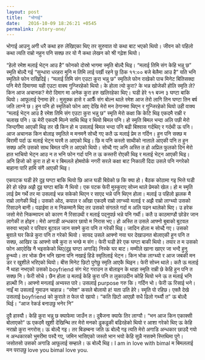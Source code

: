 ```yaml
---
layout: post
title:  "भोगाई"
date:   2016-10-09 18:26:21 +0545
permalink: /story-one/
---
```

भोगाई आउनु अगी धरै कथा हरु लेखिएका थिए तर सुरुवात यो कथा बाट भएको थियो। जीवन को पहिलो कथा त्यति राम्रो नहुन पनि सक्छ तर यो नै कथा लेखन को श्री गढ़ेश थियो।


“हेलो रमेश मलाई भेट्न आउ है”
फोनको दोस्रो भागमा स्मृति बोल्दै थिइ।
“मलाई तिमि संग केहि भन्नु छ” स्मृति बोल्दै गई
“सुन्धारा धरहरा मुनि म तिमि लाई पर्खी रहने छु ठिक ११:०० बजे बेलैमा आउ है” यति भनि स्मृतिले फोन राखिदिई।
“मलाई तिमि संग एउटा कुरा भन्नु छ”
स्मृतिले फोन राखेको पाच मिनेट बितिसक्दा पनि मेरो दिमागमा यही एउटा वाक्य गुन्जिरहेको थियो। के होला त्यो कुरा? के भन्न खोजेकी होलि स्मृति ले? किन आज अचानक? मेरो दिमाग मा अनेक कुरा हरु खलिरहेका थिए।
घडी हेरे ११ बज्न ३ घण्टा बाकि थियो। आफूलाई ऐनामा हेरे। मुसुक्क हासे र आफैँ संग बोल्न थाले रमेश आज तेरो लागि तिन घण्टा तिन बर्ष जति लाग्ने छ। हुन पनि हो स्मृतिको फोन आए देखि मेरो मन ठेगानमा थिएन र गुन्जिरहेको थियो उही वाक्य “मलाई भेट्न आउ है रमेश तिमि संग एउटा कुरा भन्नु छ”
स्मृति मेरो कक्षा कि केटि थिइ एकदमै राम्री र चलाख पनि। ऊ मेरी एकदमै मिल्ने साथि थिइ र थियो बिमल पनि। हो स्मृति बिमल भन्दा अलि पछी मेरो जिन्दगीमा आएकी थिइ तर खै किन हो म उसलाई बिमल भन्दा पनि बढी बिश्वास गर्दथिए र गर्दथी ऊ पनि।
आज अचानक किन बोलाइ स्मृतिले म मनमनै सोच्दै गए कतै ऊ मलाई प्रेम त गर्दिन। हुन पनि सक्छ म बिरामी पर्दा ऊ मलाई भेट्न घरमै त आएको थिइ। छि म पनि कस्तो साथीको नाताले आएकी पनि त हुन सक्छ अनि उसको साथ बिमल पनि त आएको थियो।
सोच्दै गए
अनि अस्ति त हो अप्रिल फुलको दिन मेरो हात भाचियो भेट्न आउ न त भनि फोन गर्दा पनि त ऊ कस्तरी रोएकी थिइ र मलाई भेट्न आएकी थिइ। अनि हिजो को कुरा त हो म र बिमलले होमवोर्क नगरी सरले कक्षा बाट निकाली दिदा उसले पनि नगरेको बाहाना पारि हामि संगै आएकी थिइ।



एकपटक घडी हेरे दुइ घण्टा बाकि थियो छि आज घडी बिग्रेको छ कि क्या हो। बैठक कोठामा गइ भित्ते घडी हेरे हो रहेछ अझै दुइ घण्टा बाकि नै थियो। एक पटक फेरी मुस्कुराए सोच्न थाले प्रेमको खेल। हो म स्मृति लाई प्रेम गर्थे तर मा उसलाई भन्न सकेको थिएन र साएद भन्ने पनि थिएन होला। मलाई उ पहिलो झलक मै राम्रो लागेकी थिई। उसको ओठ, कपाल र आँखा एकदमै राम्रो लाग्थ्यो मलाई र अझै राम्रो लाग्थ्यो उसको रिसाउने बानी। पढाईमा त म निकम्मानै थिए तर उसको संगतले गर्दा म अलि पढन थालेको थिए। उ हरेक जसो मेरो निकम्मापन को कारण नै रिसाउथी र मलाई पद्नुपर्छ भन्ने पनि गर्थी।
कतै उ काठमाण्डौ छोडेर जान लागेकी त होइन। मेरो अगाडी अन्धकार छायो म निरास भए। हो अस्ति त उसले आफ्नो बुबाको बुटवल सरुवा भएको र परिवार बुटवल जान सक्ने कुरा पनि त गरेकी थिइ। जादिन होला म सोच्दै गए। उसको बुवाले घर किन्ने कुरा पनि त गरेको थियो। सायद उसले आफ्नो नया घर देखाउनत बोलाएकी हुन पनि त सक्छ, आखिर ऊ आफ्नो सबै कुरा त भन्छे म संग।
फेरी घडी हेरे एक घण्टा बाकी थियो। तयार त म उसको फोन आएदेखि नै भइसकेको थिए(दुइ घण्टा अगाडि) निस्के घर बाट। मम्मीले खाना खाएर जा भन्दै हुनु हुन्थ्यो। तर भोक छैन भनि खाना पनि नखाई हिडे स्मृतिलाई भेट्न। किन भोक लाग्थ्यो र आज जबकी मन डर र खुशीले भरिएको थियो।
बीस मिनेट छिटो पुगेछु स्मृति आएकै थिइन। फेरी सोच्न थाले। कतै ऊ मलाई नै थाहा नभएको उसको boyfriend संग भेट गराउन त बोलाइन के थाहा स्मृति राम्री छे केहि हुन पनि त सक्छ नि।
फेरी सोचे।
छैन होला उ मलाई केहि कुरा पनि त लुकाउदीन कोहि थियो भने ऊ त मलाई भनि हाल्थी नि। आफ्नो मनलाई अभ्यस्त पारे। उसलाई purpose गरु कि। गर्दिन भो। फेरी ऊ रिसाई भने। नाइँ मा उसलाई गुमाउन चाहान्न।
“रमेश”
कसले बोलायो ह! यता उति हेरे। स्मृति पो रहिछ। एक्लै देखे उसलाई boyfriend को कुराले त फेल पो खायो।
“कति छिटो आएछौ सधै ढिलो गर्थ्यौ त” ऊ बोल्दै थिई।
“आज रेकर्ड बनाउछु भनेर नि”


दुवै हास्यौ।
केहि कुरा भन्नु छ क्याफेमा जाउँन त। दुबैजना क्याफे तिर लाग्यौ।
“भन आज किन एकाक्सी बोलाएको”
ऊ एकदमै खुशी देखिन्थि तर मेरो मनको ढुकढुकी बढिरहेको थियो र आशा गरेको थिए ऊ केहि नराम्रो कुरा नगरोस्। ऊ बोल्दै गइ।
तर बिडम्बना जति ऊ बोल्दै गइ त्यति मेरो अगाडि अन्धकार छाउदै गयो म अन्धकारको भुमरीमा पस्दै गए, जमिन भासिएको जस्तो भान भयो केहि सुन्नै नसक्ने स्त्तिथिमा पुगे। जसोतसो उसको अगाडि आफूलाई सम्हाले।
ऊ बोल्दै थिइ।
I am in love with bimal
म बिमललाई मन पराउछु
 love you bimal love you.